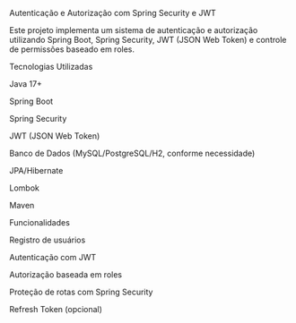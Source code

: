 Autenticação e Autorização com Spring Security e JWT

Este projeto implementa um sistema de autenticação e autorização utilizando Spring Boot, Spring Security, JWT (JSON Web Token) e controle de permissões baseado em roles.

Tecnologias Utilizadas

Java 17+

Spring Boot

Spring Security

JWT (JSON Web Token)

Banco de Dados (MySQL/PostgreSQL/H2, conforme necessidade)

JPA/Hibernate

Lombok

Maven

Funcionalidades

Registro de usuários

Autenticação com JWT

Autorização baseada em roles

Proteção de rotas com Spring Security

Refresh Token (opcional)
